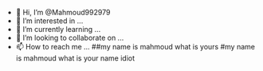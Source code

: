 - 👋 Hi, I’m @Mahmoud992979
- 👀 I’m interested in ...
- 🌱 I’m currently learning ...
- 💞️ I’m looking to collaborate on ...
- 📫 How to reach me ...
##my name is mahmoud what is yours 
#my name is mahmoud what is your name idiot
<!---
Mahmoud992979/Mahmoud992979 is a ✨ special ✨ repository because its `README.md` (this file) appears on your GitHub profile.
You can click the Preview link to take a look at your changes.
--->

